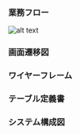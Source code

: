 ### 業務フロー
![alt text](https://raw.githubusercontent.com/Yaegahito/Wandom_Walk/image/image1.png)
### 画面遷移図

### ワイヤーフレーム

### テーブル定義書

### システム構成図

